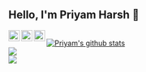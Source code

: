 ## Hello, I'm Priyam Harsh 👋

<a href="https://twitter.com/PriyamHarsh14">
  <img align="left" alt="Priyam's Twitter" width="22px" src="https://cdn.jsdelivr.net/npm/simple-icons@v3/icons/twitter.svg" />
</a>
<a href="https://linkedin.com/in/priyamharsh14">
  <img align="left" alt="Priyam's Linkdein" width="22px" src="https://cdn.jsdelivr.net/npm/simple-icons@v3/icons/linkedin.svg" />
</a>
<a href="https://github.com/priyamharsh14">
  <img align="left" alt="Priyam's Github" width="22px" src="https://cdn.jsdelivr.net/npm/simple-icons@v3/icons/github.svg" />
</a>
<br>
<a href="https://github.com/priyamharsh14">
 <img align="center" src="https://github-readme-stats.vercel.app/api?username=priyamharsh14&show_icons=true&theme=dark&line_height=25" alt="Priyam's github stats"/>
</a>
<br>
<a href="https://github.com/priyamharsh14/SniffnDetect">
 <img align="center" src="https://github-readme-stats.vercel.app/api/pin/?username=priyamharsh14&repo=SniffnDetect&theme=dark" />
</a>
<br>
<a href="https://github.com/priyamharsh14/Prawler">
 <img align="center" src="https://github-readme-stats.vercel.app/api/pin/?username=priyamharsh14&repo=Prawler&theme=dark" />
</a>
